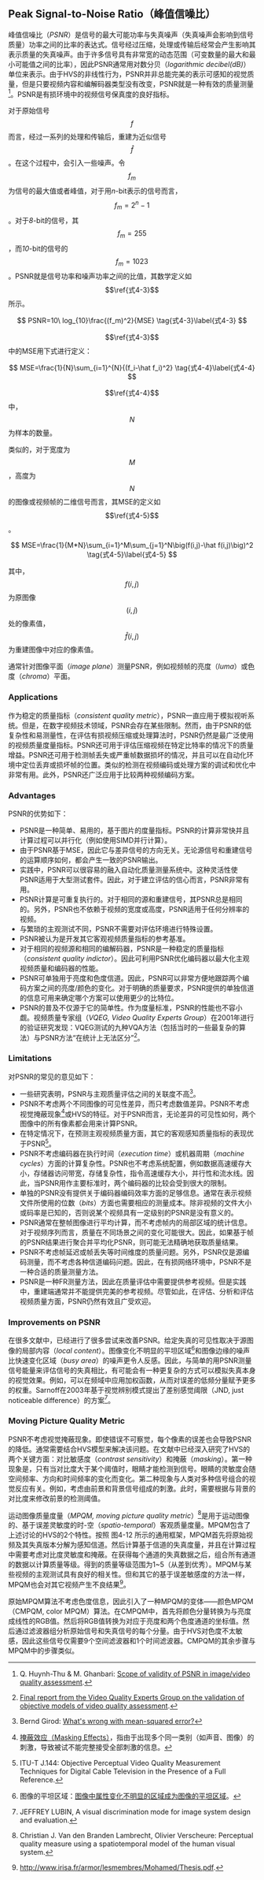 ## Peak Signal-to-Noise Ratio（峰值信噪比）
峰值信噪比（*PSNR*）是信号的最大可能功率与失真噪声（失真噪声会影响到信号质量）功率之间的比率的表达式。信号经过压缩，处理或传输后经常会产生影响其表示质量的失真噪声。由于许多信号具有非常宽的动态范围（可变数量的最大和最小可能值之间的比率），因此PSNR通常用对数分贝（*logarithmic decibel(dB)*）单位来表示。由于HVS的非线性行为，PSNR并非总能完美的表示可感知的视觉质量，但是只要视频内容和编解码器类型没有改变，PSNR就是一种有效的质量测量[^16]。PSNR是有损环境中的视频信号保真度的良好指标。

对于原始信号$$f$$而言，经过一系列的处理和传输后，重建为近似信号$$\hat{f}$$。在这个过程中，会引入一些噪声。令$$f_m$$为信号的最大值或者峰值，对于用*n*-bit表示的信号而言，$$f_m=2^n - 1$$。对于*8*-bit的信号，其$$f_m=255$$，而*10*-bit的信号的$$f_m=1023$$。PSNR就是信号功率和噪声功率之间的比值，其数学定义如$$\ref{式4-3}$$所示。

$$
PSNR=10\ log_{10}\frac{(f_m)^2}{MSE} \tag{式4-3}\label{式4-3}
$$

$$\ref{式4-3}$$中的MSE用下式进行定义：

$$
MSE=\frac{1}{N}\sum_{i=1}^{N}{(f_i-\hat f_i)^2} \tag{式4-4}\label{式4-4}
$$

$$\ref{式4-4}$$中，$$N$$为样本的数量。

类似的，对于宽度为$$M$$，高度为$$N$$的图像或视频帧的二维信号而言，其MSE的定义如$$\ref{式4-5}$$。

$$
MSE=\frac{1}{M*N}\sum_{i=1}^M\sum_{j=1}^N\big(f(i,j)-\hat f(i,j)\big)^2 \tag{式4-5}\label{式4-5}
$$

其中，$$f(i,j)$$为原图像$$(i,j)$$处的像素值，$$\hat f(i,j)$$为重建图像中对应的像素值。

通常针对图像平面（*image plane*）测量PSNR，例如视频帧的亮度（*luma*）或色度（*chroma*）平面。

### Applications
作为稳定的质量指标（*consistent quality metric*），PSNR一直应用于模拟视听系统。但是，在数字视频技术领域，PSNR会存在某些限制。然而，由于PSNR的低复杂性和易测量性，在评估有损视频压缩或处理算法时，PSNR仍然是最广泛使用的视频质量度量指标。PSNR还可用于评估压缩视频在特定比特率的情况下的质量增益。PSNR还可用于检测帧丢失或严重帧数据损坏的情况，并且可以在自动化环境中定位丢弃或损坏帧的位置。类似的检测在视频编码或处理方案的调试和优化中非常有用。此外，PSNR还广泛应用于比较两种视频编码方案。

### Advantages
PSNR的优势如下：
* PSNR是一种简单、易用的，基于图片的度量指标。PSNR的计算非常快并且计算过程可以并行化（例如使用SIMD并行计算）。
* 由于PSNR基于MSE，因此它与差异信号的方向无关。无论源信号和重建信号的运算顺序如何，都会产生一致的PSNR输出。
* 实践中，PSNR可以很容易的融入自动化质量测量系统中。这种灵活性使PSNR适用于大型测试套件。因此，对于建立评估的信心而言，PSNR非常有用。
* PSNR计算是可重复执行的。对于相同的源和重建信号，其PSNR总是相同的。另外，PSNR也不依赖于视频的宽度或高度，PSNR适用于任何分辨率的视频。
* 与繁琐的主观测试不同，PSNR不需要对评估环境进行特殊设置。
* PSNR被认为是开发其它客观视频质量指标的参考基准。
* 对于相同的视频源和相同的编解码器，PSNR是一种稳定的质量指标（*consistent quality indictor*）。因此可利用PSNR优化编码器以最大化主观视频质量和编码器的性能。
* PSNR可单独用于亮度和色度信道。因此，PSNR可以非常方便地跟踪两个编码方案之间的亮度/颜色的变化。对于明确的质量要求，PSNR提供的单独信道的信息可用来确定哪个方案可以使用更少的比特位。
* PSNR的普及不仅源于它的简单性。作为度量标准，PSNR的性能也不容小觑。视频质量专家组（*VQEG, Video Quality Experts Group*）在2001年进行的验证研究发现：VQEG测试的九种VQA方法（包括当时的一些最复杂的算法）与PSNR方法“在统计上无法区分”[^17]。

### Limitations
对PSNR的常见的意见如下：

* 一些研究表明，PSNR与主观质量评估之间的关联度不高[^18]。
* PSNR不考虑两个不同图像的可见性差异，而只考虑数值差异。PSNR不考虑视觉掩蔽现象[^19]或HVS的特征。对于PSNR而言，无论差异的可见性如何，两个图像中的所有像素都会用来计算PSNR。
* 在特定情况下，在预测主观视频质量方面，其它的客观感知质量指标的表现优于PSNR[^20]。
* PSNR不考虑编码器在执行时间（*execution time*）或机器周期（*machine cycles*）方面的计算复杂性。PSNR也不考虑系统配置，例如数据高速缓存大小，存储器访问带宽，存储复杂性，指令高速缓存大小，并行性和流水线。因此，当PSNR用作主要标准时，两个编码器的比较会受到很大的限制。
* 单独的PSNR没有提供关于编码器编码效率方面的足够信息。通常在表示视频文件所使用的位数（*bits*）方面也需要相应的测量成本。除非视频的文件大小或码率是已知的，否则说某个视频具有一定级别的PSNR是没有意义的。
* PSNR通常在整帧图像进行平均计算，而不考虑帧内的局部区域的统计信息。对于视频序列而言，质量在不同场景之间的变化可能很大。因此，如果基于帧的PSNR结果进行聚合并平均化PSNR，则可能无法精确地获取质量结果。
* PSNR不考虑帧延迟或帧丢失等时间维度的质量问题。另外，PSNR仅是源编码测量，而不考虑各种信道编码问题。因此，在有损网络环境中，PSNR不是一种合适的质量测量方法。
* PSNR是一种FR测量方法，因此在质量评估中需要提供参考视频。但是实践中，重建端通常并不能提供完美的参考视频。尽管如此，在评估、分析和评估视频质量方面，PSNR仍然有效且广受欢迎。

### Improvements on PSNR
在很多文献中，已经进行了很多尝试来改善PSNR。给定失真的可见性取决于源图像的局部内容（*local content*）。图像变化不明显的平坦区域[^21]和图像边缘的噪声比快速变化区域（*busy area*）的噪声更令人反感。因此，与简单的用PSNR测量信号能量来评估信号的失真相比，有可能会有一种更复杂的方式可以模拟失真本身的视觉效果。例如，可以在频域中应用加权函数，从而对误差的低频分量赋予更多的权重。Sarnoff在2003年基于视觉辨别模式提出了差别感觉阈限（JND,  just noticeable difference）的方案[^22]。

### Moving Picture Quality Metric
PSNR不考虑视觉掩蔽现象。即使错误不可察觉，每个像素的误差也会导致PSNR的降低。通常需要结合HVS模型来解决该问题。在文献中已经深入研究了HVS的两个关键方面：对比敏感度（*contrast sensitivity*）和掩蔽（*masking*）。第一种现象是，只有当对比度大于某个阈值时，眼睛才能检测到信号。眼睛的灵敏度会随空间频率、方向和时间频率的变化而变化。第二种现象与人类对多种信号组合的视觉反应有关。例如，考虑由前景和背景信号组成的刺激。此时，需要根据与背景的对比度来修改前景的检测阈值。

运动图像质量度量（*MPQM, moving picture quality metric*）[^23]是用于运动图像的、基于误差灵敏度的时-空（*spatio-temporal*）客观质量度量。MPQM包含了上述讨论的HVS的2个特性。按照 图4-12 所示的通用框架，MPQM首先将原始视频及其失真版本分解为感知信道。然后计算基于信道的失真度量，并且在计算过程中需要考虑对比度灵敏度和掩蔽。在获得每个通道的失真数据之后，组合所有通道的数据以计算质量等级。得到的质量等级范围为1~5（从差到优秀）。MPQM与某些视频的主观测试具有良好的相关性。但和其它的基于误差敏感度的方法一样，MPQM也会对其它视频产生不良结果[^24]。

原始MPQM算法不考虑色度信息，因此引入了一种MPQM的变体——颜色MPQM（CMPQM, color MPQM）算法。在CMPQM中，首先将颜色分量转换为与亮度成线性的RGB值。然后将RGB值转换为对应于亮度和两个色度通道的坐标值。然后通过滤波器组分析原始信号和失真信号的每个分量。由于HVS对色度不太敏感，因此这些信号仅需要9个空间滤波器和1个时间滤波器。CMPQM的其余步骤与MPQM中的步骤类似。

[^16]: Q. Huynh-Thu & M. Ghanbari: [Scope of validity of PSNR in image/video quality assessment](https://ieeexplore.ieee.org/document/4550695). 

[^17]: [Final report from the Video Quality Experts Group on the validation of objective models of video quality assessment](https://www.itu.int/md/T01-SG09-C-0060). 

[^18]: Bernd Girod: [What's wrong with mean-squared error?](https://www.semanticscholar.org/paper/What's-wrong-with-mean-squared-error-Girod/1c2b76c592cb8b487ff8df953ac02ecd1a01faad)

[^19]: [掩蔽效应（Masking Effects）](https://baike.baidu.com/item/掩蔽效应/2214658)，指由于出现多个同一类别（如声音、图像）的刺激，导致被试不能完整接受全部刺激的信息。

[^20]: ITU-T J.144: Objective Perceptual Video Quality Measurement Techniques for Digital Cable Television in the Presence of a Full Reference.

[^21]: 图像的平坦区域：[图像中属性变化不明显的区域成为图像的平坦区域](http://www.cnki.com.cn/Article/CJFDTotal-JSJX201711005.htm)。

[^22]: JEFFREY LUBIN, A visual discrimination mode for image system design and evaluation.

[^23]: Christian J. Van den Branden Lambrecht, Olivier Verscheure: Perceptual quality measure using a spatiotemporal model of the human visual system.

[^24]: http://www.irisa.fr/armor/lesmembres/Mohamed/Thesis.pdf.